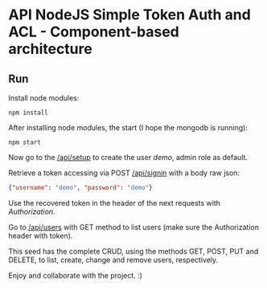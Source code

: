 # API NodeJS Simple Token Auth and ACL - Component-based architecture


## Run
Install node modules:
```
npm install
```

After installing node modules, the start (I hope the mongodb is running):
```
npm start
```

Now go to the [/api/setup](http://localhost:3000/api/setup) to create the user *demo*, admin role as default.

Retrieve a token accessing via POST [/api/signin](http://localhost:3000/api/signin) with a body raw json:
```json
{"username": "demo", "password": "demo"}
```

Use the recovered token in the header of the next requests with *Authorization*.

Go to [/api/users](http://localhost:3000/api/users) with GET method to list users (make sure the Authorization header with token).

This seed has the complete CRUD, using the methods GET, POST, PUT and DELETE, to list, create, change and remove users, respectively.

Enjoy and collaborate with the project. :)

